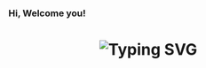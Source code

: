 ### Hi, Welcome you! 
<script src="https://cdn.tailwindcss.com"></script>
<h1 align="center">
 <img src="https://readme-typing-svg.demolab.com?font=Consolas&weight=700&size=24&pause=1000&color=1890FF&center=true&multiline=true&random=false&width=500&height=100&lines=%E7%9C%9F%E6%AD%A3%E7%9A%84%E6%8A%80%E6%9C%AF%E6%98%AF%E8%A6%81%E6%8B%BF%E6%9D%A5%E5%81%9A%E5%88%9B%E6%96%B0%E7%9A%84%E3%80%82;%E4%BD%A0%E8%A6%81%E5%8E%BB%E9%A2%A0%E8%A6%86%E7%82%B9%E4%BB%80%E4%B9%88%EF%BC%8C%E5%B0%B1%E5%8E%BB%E5%88%9B%E9%80%A0%E7%82%B9%E4%BB%80%E4%B9%88%EF%BC%81" alt="Typing SVG" />
</h1>